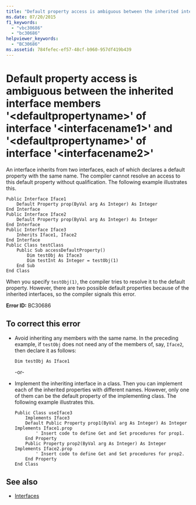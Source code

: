 ```yaml
---
title: "Default property access is ambiguous between the inherited interface members &#39;&lt;defaultpropertyname&gt;&#39; of interface &#39;&lt;interfacename1&gt;&#39; and &#39;&lt;defaultpropertyname&gt;&#39; of interface &#39;&lt;interfacename2&gt;&#39;"
ms.date: 07/20/2015
f1_keywords: 
  - "vbc30686"
  - "bc30686"
helpviewer_keywords: 
  - "BC30686"
ms.assetid: 784fefec-ef57-48cf-b960-957df419b439
---
```

# Default property access is ambiguous between the inherited interface members &#39;&lt;defaultpropertyname&gt;&#39; of interface &#39;&lt;interfacename1&gt;&#39; and &#39;&lt;defaultpropertyname&gt;&#39; of interface &#39;&lt;interfacename2&gt;&#39;
An interface inherits from two interfaces, each of which declares a default property with the same name. The compiler cannot resolve an access to this default property without qualification. The following example illustrates this.  
  
```  
Public Interface Iface1  
    Default Property prop(ByVal arg As Integer) As Integer  
End Interface  
Public Interface Iface2  
    Default Property prop(ByVal arg As Integer) As Integer  
End Interface  
Public Interface Iface3  
    Inherits Iface1, Iface2  
End Interface  
Public Class testClass  
    Public Sub accessDefaultProperty()  
        Dim testObj As Iface3  
        Dim testInt As Integer = testObj(1)  
    End Sub  
End Class  
```  
  
 When you specify `testObj(1)`, the compiler tries to resolve it to the default property. However, there are two possible default properties because of the inherited interfaces, so the compiler signals this error.  
  
 **Error ID:** BC30686  
  
## To correct this error  
  
-   Avoid inheriting any members with the same name. In the preceding example, if `testObj` does not need any of the members of, say, `Iface2`, then declare it as follows:  
  
    ```  
    Dim testObj As Iface1  
    ```  
  
     -or-  
  
-   Implement the inheriting interface in a class. Then you can implement each of the inherited properties with different names. However, only one of them can be the default property of the implementing class. The following example illustrates this.  
  
    ```  
    Public Class useIface3  
        Implements Iface3  
        Default Public Property prop1(ByVal arg As Integer) As Integer Implements Iface1.prop  
            ' Insert code to define Get and Set procedures for prop1.  
        End Property  
        Public Property prop2(ByVal arg As Integer) As Integer Implements Iface2.prop  
            ' Insert code to define Get and Set procedures for prop2.  
        End Property  
    End Class  
    ```  
  
## See also
- [Interfaces](../../../visual-basic/programming-guide/language-features/interfaces/index.md)
